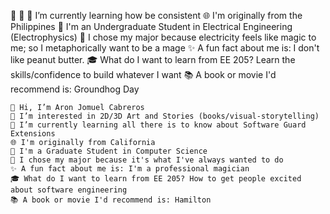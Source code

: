 👋 
👀 
🌱 I’m currently learning how be consistent
🌐 I'm originally from the Philippines
📓 I'm an Undergraduate Student in Electrical Engineering (Electrophysics)
🍎 I chose my major because electricity feels like magic to me; so I metaphorically want to be a mage
✨ A fun fact about me is: I don't like peanut butter.
🎓 What do I want to learn from EE 205? Learn the skills/confidence to build whatever I want
📚 A book or movie I'd recommend is: Groundhog Day



    👋 Hi, I’m Aron Jomuel Cabreros
    👀 I’m interested in 2D/3D Art and Stories (books/visual-storytelling)
    🌱 I’m currently learning all there is to know about Software Guard Extensions
    🌐 I'm originally from California
    📓 I'm a Graduate Student in Computer Science
    🍎 I chose my major because it's what I've always wanted to do
    ✨ A fun fact about me is: I'm a professional magician
    🎓 What do I want to learn from EE 205? How to get people excited about software engineering
    📚 A book or movie I'd recommend is: Hamilton

